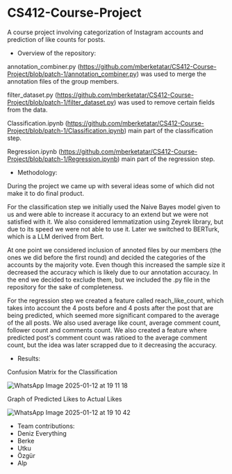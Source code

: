 # CS412-Course-Project
A course project involving categorization of Instagram accounts and prediction of like counts for posts.

* Overview of the repository:

annotation_combiner.py (https://github.com/mberketatar/CS412-Course-Project/blob/patch-1/annotation_combiner.py) was used to merge the annotation files of the group members.

filter_dataset.py (https://github.com/mberketatar/CS412-Course-Project/blob/patch-1/filter_dataset.py) was used to remove certain fields from the data.

Classification.ipynb (https://github.com/mberketatar/CS412-Course-Project/blob/patch-1/Classification.ipynb) main part of the classification step.

Regression.ipynb (https://github.com/mberketatar/CS412-Course-Project/blob/patch-1/Regression.ipynb) main part of the regression step.

* Methodology:
  
During the project we came up with several ideas some of which did not make it to do final product. 

For the classification step we initially used the Naive Bayes model given to us and were able to increase it accuracy to an extend but we were not satisfied with it. We also considered lemmatization using Zeyrek library, but due to its speed we were not able to use it. Later we switched to BERTurk, which is a LLM derived from Bert.

At one point we considered inclusion of annoted files by our members (the ones we did before the first round) and decided the categories of the accounts by the  majority vote. Even though this increased the sample size it decreased the accuracy which is likely due to our annotation accuracy. In the end we decided to exclude them, but we included the .py file in the repository for the sake of completeness.

For the regression step we created a feature called reach_like_count, which takes into account the 4 posts before and 4 posts after the post that are being predicted, which seemed more significant compared to the average of the all posts. We also used average like count, average comment count, follower count and comments count. We also created a feature where predicted post's comment count was ratioed to the average comment count, but the idea was later scrapped due to it decreasing the accuracy.

* Results:
  
Confusion Matrix for the Classification

![WhatsApp Image 2025-01-12 at 19 11 18](https://github.com/user-attachments/assets/07cf66b5-3893-4c46-89ed-5dc59c824cdd)

Graph of Predicted Likes to Actual Likes

![WhatsApp Image 2025-01-12 at 19 10 42](https://github.com/user-attachments/assets/055d65fe-e6bd-4cef-9671-c0eb860fc298)

* Team contributions:
* Deniz Everything
* Berke 
* Utku
* Özgür
* Alp
